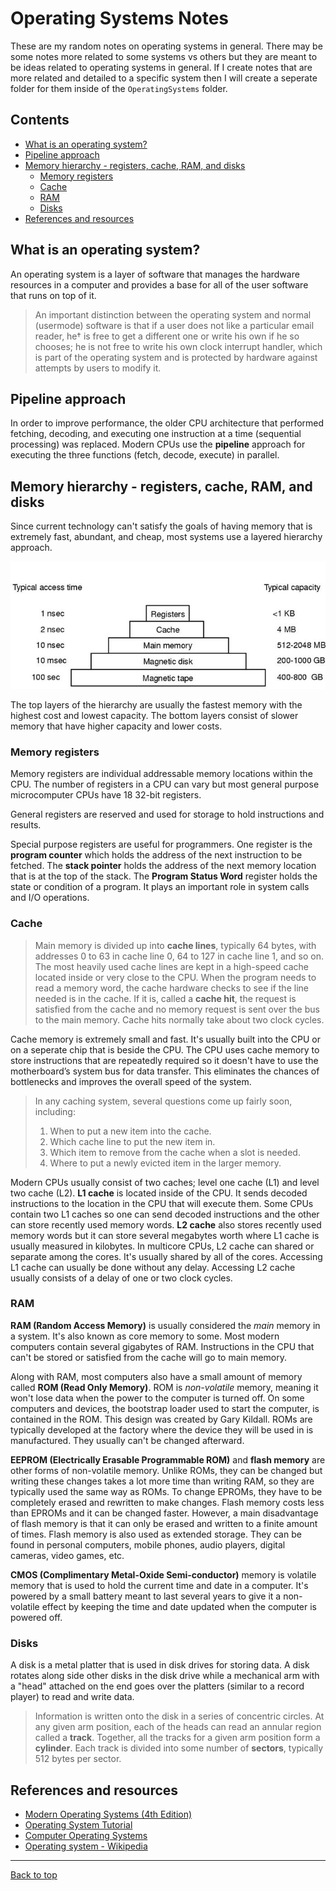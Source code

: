 # Operating Systems Notes

These are my random notes on operating systems in general. There may be some notes more related to some systems vs others but they are meant to be ideas related to operating systems in general. If I create notes that are more related and detailed to a specific system then I will create a seperate folder for them inside of the `OperatingSystems` folder.

## Contents

* [What is an operating system?](#what-is-an-operating-system)
* [Pipeline approach](#pipeline-approach)
* [Memory hierarchy - registers, cache, RAM, and disks](#memory-registers-cache-ram-and-disks)
    * [Memory registers](#memory-registers)
    * [Cache](#cache)
    * [RAM](#ram)
    * [Disks](#disks)
* [References and resources](#references-and-resources)

## What is an operating system?

An operating system is a layer of software that manages the hardware resources in a computer and provides a base for all of the user software that runs on top of it.

> An important distinction between the operating system and normal (usermode) software is that if a user does not like a particular email reader, he† is free to get a different one or write his own if he so chooses; he is not free to write his own clock interrupt handler, which is part of the operating system and is protected by hardware against attempts by users to modify it.

## Pipeline approach

In order to improve performance, the older CPU architecture that performed fetching, decoding, and executing one instruction at a time (sequential processing) was replaced. Modern CPUs use the **pipeline** approach for executing the three functions (fetch, decode, execute) in parallel.

## Memory hierarchy - registers, cache, RAM, and disks

Since current technology can't satisfy the goals of having memory that is extremely fast, abundant, and cheap, most systems use a layered hierarchy approach.

![Memory hierarchy](https://github.com/jrliv/notes/blob/master/OperatingSystems/Images/MemoryHierarchy.JPG)

The top layers of the hierarchy are usually the fastest memory with the highest cost and lowest capacity. The bottom layers consist of slower memory that have higher capacity and lower costs.

### Memory registers

Memory registers are individual addressable memory locations within the CPU. The number of registers in a CPU can vary but most general purpose microcomputer CPUs have 18 32-bit registers. 

General registers are reserved and used for storage to hold instructions and results. 

Special purpose registers are useful for programmers. One register is the **program counter** which holds the address of the next instruction to be fetched. The **stack pointer** holds the address of the next memory location that is at the top of the stack. The **Program Status Word** register holds the state or condition of a program. It plays an important role in system calls and I/O operations.

### Cache

> Main memory is divided up into **cache lines**, typically 64 bytes, with addresses 0 to 63 in cache line 0, 64 to 127 in cache line 1, and so on. The most heavily used cache lines are kept in a high-speed cache located inside or very close to the CPU. When the program needs to read a memory word, the cache hardware checks to see if the line needed is in the cache. If it is, called a **cache hit**, the request is satisfied from the cache and no memory request is sent over the bus to the main memory. Cache hits normally take about two clock cycles. 

Cache memory is extremely small and fast. It's usually built into the CPU or on a seperate chip that is beside the CPU. The CPU uses cache memory to store instructions that are repeatedly required so it doesn't have to use the motherboard’s system bus for data transfer. This eliminates the chances of bottlenecks and improves the overall speed of the system.

> In any caching system, several questions come up fairly soon, including:
> 1. When to put a new item into the cache.
> 2. Which cache line to put the new item in.
> 3. Which item to remove from the cache when a slot is needed.
> 4. Where to put a newly evicted item in the larger memory.

Modern CPUs usually consist of two caches; level one cache (L1) and level two cache (L2). **L1 cache** is located inside of the CPU. It sends decoded instructions to the location in the CPU that will execute them. Some CPUs contain two L1 caches so one can send decoded instructions and the other can store recently used memory words. **L2 cache** also stores recently used memory words but it can store several megabytes worth where L1 cache is usually measured in kilobytes. In multicore CPUs, L2 cache can shared or separate among the cores. It's usually shared by all of the cores. Accessing L1 cache can usually be done without any delay. Accessing L2 cache usually consists of a delay of one or two clock cycles.

### RAM

**RAM (Random Access Memory)** is usually considered the *main* memory in a system. It's also known as core memory to some. Most modern computers contain several gigabytes of RAM. Instructions in the CPU that can't be stored or satisfied from the cache will go to main memory.

Along with RAM, most computers also have a small amount of memory called **ROM (Read Only Memory)**. ROM is *non-volatile* memory, meaning it won't lose data when the power to the computer is turned off. On some computers and devices, the bootstrap loader used to start the computer, is contained in the ROM. This design was created by Gary Kildall. ROMs are typically developed at the factory where the device they will be used in is manufactured. They usually can't be changed afterward.

**EEPROM (Electrically Erasable Programmable ROM)** and **flash memory** are other forms of non-volatile memory. Unlike ROMs, they can be changed but writing these changes takes a lot more time than writing RAM, so they are typically used the same way as ROMs. To change EPROMs, they have to be completely erased and rewritten to make changes. Flash memory costs less than EPROMs and it can be changed faster. However, a main disadvantage of flash memory is that it can only be erased and written to a finite amount of times. Flash memory is also used as extended storage. They can be found in personal computers, mobile phones, audio players, digital cameras, video games, etc.

**CMOS (Complimentary Metal-Oxide Semi-conductor)** memory is volatile memory that is used to hold the current time and date in a computer. It's powered by a small battery meant to last several years to give it a non-volatile effect by keeping the time and date updated when the computer is powered off. 

### Disks

A disk is a metal platter that is used in disk drives for storing data. A disk rotates along side other disks in the disk drive while a mechanical arm with a "head" attached on the end goes over the platters (similar to a record player) to read and write data.

> Information is written onto the disk in a series of concentric circles. At any given arm position, each of the heads can read an annular region called a **track**. Together, all the tracks for a given arm position form a **cylinder**. Each track is divided into some number of **sectors**, typically 512 bytes per sector.

## References and resources

* [Modern Operating Systems (4th Edition)](https://www.amazon.com/Modern-Operating-Systems-Andrew-Tanenbaum/dp/013359162X)
* [Operating System Tutorial](http://www.tutorialspoint.com/operating_system/)
* [Computer Operating Systems](https://www.computerhope.com/os.htm)
* [Operating system - Wikipedia](https://en.wikipedia.org/wiki/Operating_system)

---------------------------------------------------------------------------------
[Back to top](#operating-systems-notes)